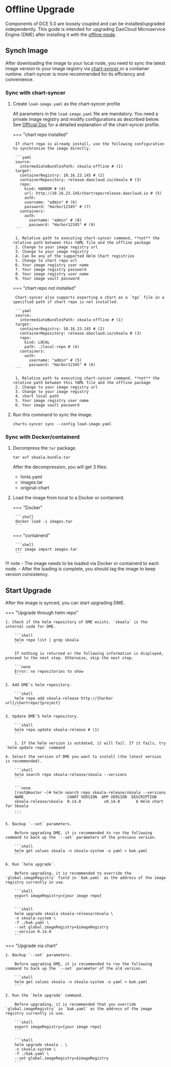 # Offline Upgrade

Components of DCE 5.0 are loosely coupled and can be installed/upgraded independently. This guide is intended for upgrading DaoCloud Microservice Engine (DME) after installing it with the [offline mode](../../install/commercial/start-install.md).

## Synch Image

After downloading the image to your local node, you need to sync the latest image version to your image registry via [chart-syncer ](https://github.com/bitnami-labs/charts-syncer) or a container runtime. chart-syncer is more recommended for its efficiency and convenience.

### Sync with chart-syncer

1. Create `load-image.yaml` as the chart-syncer profile

    All parameters in the `load-image.yaml` file are mandatory. You need a private image registry and modify configurations as described below. See [Official Doc](https://github.com/bitnami-labs/charts-syncer) for a detailed explanation of the chart-syncer profile.

    === "chart repo installed"

        If chart repo is already install, use the following configuration to synchronize the image directly.

        ```yaml
        source:
          intermediateBundlesPath: skoala-offline # (1)
        target:
          containerRegistry: 10.16.23.145 # (2)
          containerRepository: release.daocloud.io/skoala # (3)
          repo:
            kind: HARBOR # (4)
            url: http://10.16.23.145/chartrepo/release.daocloud.io # (5)
            auth:
            username: "admin" # (6)
            password: "Harbor12345" # (7)
          containers:
            auth:
              username: "admin" # (8)
              password: "Harbor12345" # (9)
        ```

        1. Relative path to executing chart-syncer command, **not** the relative path between this YAML file and the offline package
        2. Change to your image registry url
        3. Change to your image registry
        4. Can be any of the supported Helm Chart registries
        5. Change to chart repo url
        6. Your image registry user name
        7. Your image registry password
        8. Your image registry user name
        9. Your image vault password

    === "chart repo not installed"

        Chart-syncer also supports exporting a chart as a `tgz` file in a specified path if chart repo is not installed.

        ```yaml
        source:
          intermediateBundlesPath: skoala-offline # (1)
        target:
          containerRegistry: 10.16.23.145 # (2)
          containerRepository: release.daocloud.io/skoala # (3)
          repo:
            kind: LOCAL
            path: ./local-repo # (4)
          containers:
            auth:
              username: "admin" # (5)
              password: "Harbor12345" # (6)
        ```

        1. Relative path to executing chart-syncer command, **not** the relative path between this YAML file and the offline package
        2. Change to your image registry url
        3. Change to your image registry
        4. chart local path
        5. Your image registry user name
        6. Your image vault password

2. Run this command to sync the image.

    ```shell
    charts-syncer sync --config load-image.yaml
    ```

### Sync with Docker/containerd

1. Decompress the `tar` package.

    ```shell
    tar xvf skoala.bundle.tar
    ```

    After the decompression, you will get 3 files:

    - hints.yaml
    - images.tar
    - original-chart

2. Load the image from local to a Docker or containerd.

    === "Docker"

        ```shell
        docker load -i images.tar
        ```

    === "containerd"

        ```shell
        ctr image import images.tar
        ```

!!! note
    - The image needs to be loaded via Docker or containerd to each node.
    - After the loading is complete, you should tag the image to keep version consistency.

## Start Upgrade

After the image is synced, you can start upgrading DME.

=== "Upgrade through helm repo"

    1. Check if the helm repository of DME exists. `skoala` is the internal code for DME.

        ```shell
        helm repo list | grep skoala
        ```

        If nothing is returned or the following information is displayed, proceed to the next step. Otherwise, skip the next step.

        ```none
        Error: no repositories to show
        ```

    2. Add DME's helm repository.

        ```shell
        helm repo add skoala-release http://{harbor url}/chartrepo/{project}
        ```

    3. Update DME'S helm repository.

        ```shell
        helm repo update skoala-release # (1)
        ```

        1. If the helm version is outdated, it will fail. If it fails, try `helm update repo` command

    4. Select the version of DME you want to install (the latest version is recommended).

        ```shell
        helm search repo skoala-release/skoala --versions
        ```

        ```none
        [root@master ~]# helm search repo skoala-release/skoala --versions
        NAME                   CHART VERSION  APP VERSION  DESCRIPTION
        skoala-release/skoala  0.14.0          v0.14.0       A Helm chart for Skoala
        ...
        ```

    5. Backup `--set` parameters.

        Before upgrading DME, it is recommended to run the following command to back up the `--set` parameters of the previous version.

        ```shell
        helm get values skoala -n skoala-system -o yaml > bak.yaml
        ```

    6. Run `helm upgrade`.

        Before upgrading, it is recommended to override the `global.imageRegistry` field in `bak.yaml` as the address of the image registry currently in use.

        ```shell
        export imageRegistry={your image repo}
        ```

        ```shell
        helm upgrade skoala skoala-release/skoala \
        -n skoala-system \
        -f ./bak.yaml \
        --set global.imageRegistry=$imageRegistry
        --version 0.14.0
        ```

=== "Upgrade via chart"

    1. Backup `--set` parameters.

        Before upgrading DME, it is recommended to run the following command to back up the `--set` parameter of the old version.

        ```shell
        helm get values skoala -n skoala-system -o yaml > bak.yaml
        ```

    2. Run the `helm upgrade` command.

        Before upgrading, it is recommended that you override `global.imageRegistry` in `bak.yaml` as the address of the image registry currently in use.

        ```shell
        export imageRegistry={your image repo}
        ```

        ```shell
        helm upgrade skoala . \
        -n skoala-system \
        -f ./bak.yaml \
        --set global.imageRegistry=$imageRegistry
        ```
